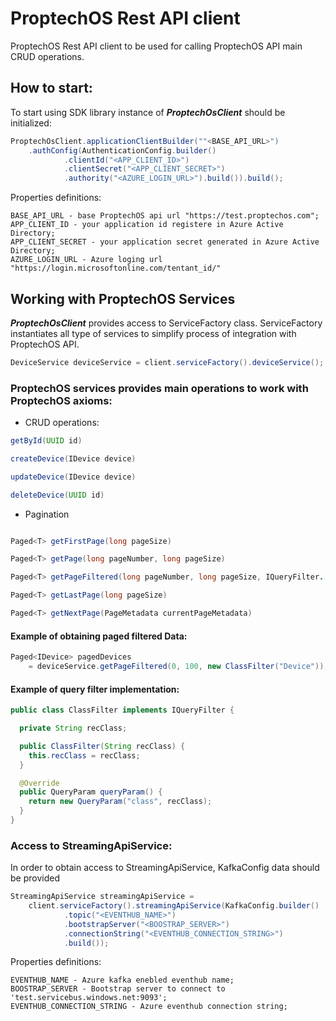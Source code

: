# ProptechOS Rest API client

ProptechOS Rest API client to be used for calling ProptechOS API main CRUD operations.

## How to start:
To start using SDK library instance of _**ProptechOsClient**_ should be initialized:

``` java
ProptechOsClient.applicationClientBuilder(""<BASE_API_URL>")
    .authConfig(AuthenticationConfig.builder()
            .clientId("<APP_CLIENT_ID>")
            .clientSecret("<APP_CLIENT_SECRET>")
            .authority("<AZURE_LOGIN_URL>").build()).build();
```

Properties definitions:

``` properties
BASE_API_URL - base ProptechOS api url "https://test.proptechos.com";
APP_CLIENT_ID - your application id registere in Azure Active Directory;
APP_CLIENT_SECRET - your application secret generated in Azure Active Directory;
AZURE_LOGIN_URL - Azure loging url "https://login.microsoftonline.com/tentant_id/"
```

## Working with ProptechOS Services

_**ProptechOsClient**_ provides access to ServiceFactory class. 
ServiceFactory instantiates all type of services to simplify process of integration with ProptechOS API.

``` java
DeviceService deviceService = client.serviceFactory().deviceService();
``` 

### ProptechOS services provides main operations to work with ProptechOS axioms:

* CRUD operations:

``` java
getById(UUID id)

createDevice(IDevice device)

updateDevice(IDevice device)

deleteDevice(UUID id)

```

* Pagination

``` java

Paged<T> getFirstPage(long pageSize)

Paged<T> getPage(long pageNumber, long pageSize)

Paged<T> getPageFiltered(long pageNumber, long pageSize, IQueryFilter...filters)

Paged<T> getLastPage(long pageSize)

Paged<T> getNextPage(PageMetadata currentPageMetadata)

```

#### Example of obtaining paged filtered Data:
``` java
Paged<IDevice> pagedDevices 
    = deviceService.getPageFiltered(0, 100, new ClassFilter("Device"));
```

#### Example of query filter implementation:
``` java
public class ClassFilter implements IQueryFilter {

  private String recClass;

  public ClassFilter(String recClass) {
    this.recClass = recClass;
  }

  @Override
  public QueryParam queryParam() {
    return new QueryParam("class", recClass);
  }
}
```

### Access to StreamingApiService:
In order to obtain access to StreamingApiService, KafkaConfig data should be provided

``` java
StreamingApiService streamingApiService = 
    client.serviceFactory().streamingApiService(KafkaConfig.builder()
            .topic("<EVENTHUB_NAME>")
            .bootstrapServer("<BOOSTRAP_SERVER>")
            .connectionString("<EVENTHUB_CONNECTION_STRING>")
            .build());
```

Properties definitions:

``` properties
EVENTHUB_NAME - Azure kafka enebled eventhub name;
BOOSTRAP_SERVER - Bootstrap server to connect to 'test.servicebus.windows.net:9093';
EVENTHUB_CONNECTION_STRING - Azure eventhub connection string;
```
